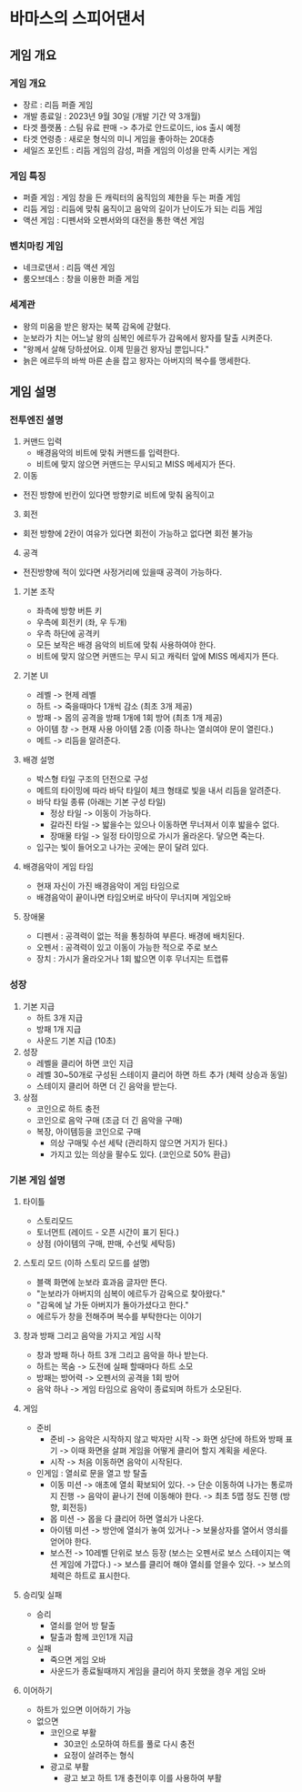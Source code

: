 # 바마스의 스피어댄서
## 게임 개요
### 게임 개요 
  - 장르 : 리듬 퍼즐 게임
  - 개발 종료일 : 2023년 9월 30일 (개발 기간 약 3개월)  
  - 타겟 플랫폼 : 스팀 유료 판매 -> 추가로 안드로이드, ios 출시 예정
  - 타겟 연령층 : 새로운 형식의 미니 게임을 좋아하는 20대층
  - 세일즈 포인트 : 리듬 게임의 감성, 퍼즐 게임의 이성을 만족 시키는 게임 

### 게임 특징
  - 퍼즐 게임 : 게임 창을 든 캐릭터의 움직임의 제한을 두는 퍼즐 게임
  - 리듬 게임 : 리듬에 맞춰 움직이고 음악의 길이가 난이도가 되는 리듬 게임
  - 액션 게임 : 디펜서와 오펜서와의 대전을 통한 액션 게임

### 벤치마킹 게임
  - 네크로댄서 : 리듬 액션 게임
  - 룸오브데스 : 창을 이용한 퍼즐 게임

### 세계관
  - 왕의 미움을 받은 왕자는 북쪽 감옥에 갇혔다.
  - 눈보라가 치는 어느날 왕의 심복인 에르두가 감옥에서 왕자를 탈출 시켜준다.
  - "왕께서 살해 당하셨어요. 이제 믿을건 왕자님 뿐입니다."
  - 늙은 에르두의 바싹 마른 손을 잡고 왕자는 아버지의 복수를 맹세한다.

## 게임 설명
### 전투엔진 셜명
  1) 커맨드 입력
      - 배경음악의 비트에 맞춰 커맨드를 입력한다.
      - 비트에 맞지 않으면 커맨드는 무시되고 MISS 메세지가 뜬다.
2) 이동
  - 전진 방향에 빈칸이 있다면 방향키로 비트에 맞춰 움직이고
3) 회전
  - 회전 방향에 2칸이 여유가 있다면 회전이 가능하고 없다면 회전 불가능
4) 공격
  - 전진방향에 적이 있다면 사정거리에 있을때 공격이 가능하다.

1) 기본 조작
    - 좌측에 방향 버튼 키
    - 우측에 회전키 (좌, 우 두개)
    - 우측 하단에 공격키
    - 모든 보작은 배경 음악의 비트에 맞춰 사용하여야 한다.
    - 비트에 맞지 않으면 커맨드는 무시 되고 캐릭터 앞에 MISS 메세지가 뜬다.

2) 기본 UI
    - 레벨 -> 현제 레벨
    - 하트 -> 죽을때마다 1개씩 감소 (최초 3개 제공)
    - 방패 -> 몹의 공격을 방패 1개에 1회 방어 (최초 1개 제공)
    - 아이템 창 -> 현재 사용 아이템 2종 (이중 하나는 열쇠여야 문이 열린다.)
    - 메트 -> 리듬을 알려준다. 

3) 배경 설명
    - 박스형 타일 구조의 던전으로 구성
    - 메트의 타이밍에 따라 바닥 타일이 체크 형태로 빛을 내서 리듬을 알려준다.
    - 바닥 타일 종류 (아래는 기본 구성 타일)
      - 정상 타일 -> 이동이 가능하다.
      - 갈라진 타일 -> 밟을수는 있으나 이동하면 무너져서 이후 밟을수 없다.
      - 장매물 타일 -> 일정 타이밍으로 가시가 올라온다. 닿으면 죽는다.  
    - 입구는 빛이 들어오고 나가는 곳에는 문이 달려 있다.
    
4) 배경음악이 게임 타임
    - 현재 자신이 가진 배경음악이 게임 타임으로
    - 배경음악이 끝이나면 타임오버로 바닥이 무너지며 게임오바 

5) 장애물
    - 디펜서 : 공격력이 없는 적을 통칭하여 부른다. 배경에 배치된다.
    - 오펜서 : 공격력이 있고 이동이 가능한 적으로 주로 보스
    - 장치 : 가시가 올라오거나 1회 밟으면 이후 무너지는 트랩류  
     
### 성장
1) 기본 지급
    - 하트 3개 지급
    - 방패 1개 지급
    - 사운드 기본 지급 (10초)   
2) 성장 
    - 레벨을 클리어 하면 코인 지급
    - 레벨 30~50개로 구성된 스테이지 클리어 하면 하트 추가 (체력 상승과 동일)
    - 스테이지 클리어 하면 더 긴 음악을 받는다. 
3) 상점  
    - 코인으로 하트 충전
    - 코인으로 음악 구매 (조금 더 긴 음악을 구매)
    - 복장, 아이템등을 코인으로 구매
      - 의상 구매및 수선 세탁 (관리하지 않으면 거지가 된다.)
      - 가지고 있는 의상을 팔수도 있다. (코인으로 50% 환급)
       
### 기본 게임 설명
1) 타이틀
    - 스토리모드 
    - 토너먼트 (레이드 - 오픈 시간이 표기 된다.)
    - 상점 (아이템의 구매, 판매, 수선및 세탁등) 

2) 스토리 모드 (이하 스토리 모드를 설명)
    - 블랙 화면에 눈보라 효과음 글자만 뜬다.
    - "눈보라가 아버지의 심복이 에르두가 감옥으로 찾아왔다."
    - "감옥에 날 가둔 아버지가 돌아가셨다고 한다."
    - 에르두가 창을 전해주며 복수를 부탁한다는 이야기 

3) 창과 방패 그리고 음악을 가지고 게임 시작
    - 창과 방패 하나 하트 3개 그리고 음악을 하나 받는다.
    - 하트는 목숨 -> 도전에 실패 할때마다 하트 소모
    - 방패는 방어력 -> 오펜서의 공격을 1회 방어
    - 음악 하나 -> 게임 타임으로 음악이 종료되며 하트가 소모된다. 

4) 게임 
    - 준비
      - 준비
        -> 음악은 시작하지 않고 박자만 시작
        -> 화면 상단에 하트와 방패 표기
        -> 이때 화면을 살펴 게임을 어떻게 클리어 할지 계획을 세운다.  
      - 시작
        -> 처음 이동하면 음악이 시작된다. 
    - 인게임 : 열쇠로 문을 열고 방 탈출
      - 이동 미션
        -> 애초에 열쇠 확보되어 있다. 
        -> 단순 이동하여 나가는 통로까지 진행
        -> 음악이 끝나기 전에 이동해야 한다.
        -> 최초 5맵 정도 진행 (방향, 회전등) 
      - 몹 미션
        -> 몹을 다 클리어 하면 열쇠가 나온다.
      - 아이템 미션
        -> 방안에 열쇠가 놓여 있거나 
        -> 보물상자를 열어서 영쇠를 얻어야 한다.   
      - 보스전
        -> 10레벨 단위로 보스 등장 (보스는 오펜서로 보스 스테이지는 액션 게임에 가깝다.)
        -> 보스를 클리어 해야 열쇠를 얻을수 있다.
        -> 보스의 체력은 하트로 표시한다.  

5) 승리및 실패
    - 승리
      - 열쇠를 얻어 방 탈출
      - 탈출과 함께 코인1개 지급 
    - 실패
      - 죽으면 게임 오바
      - 사운드가 종료될때까지 게임을 클리어 하지 못했을 경우 게임 오바  

6) 이어하기
    - 하트가 있으면 이어하기 가능
    - 없으면
      - 코인으로 부활
        - 30코인 소모하여 하트를 풀로 다시 충전
        - 요정이 살려주는 형식
      - 광고로 부활
        - 광고 보고 하트 1개 충전이후 이를 사용하여 부활 
